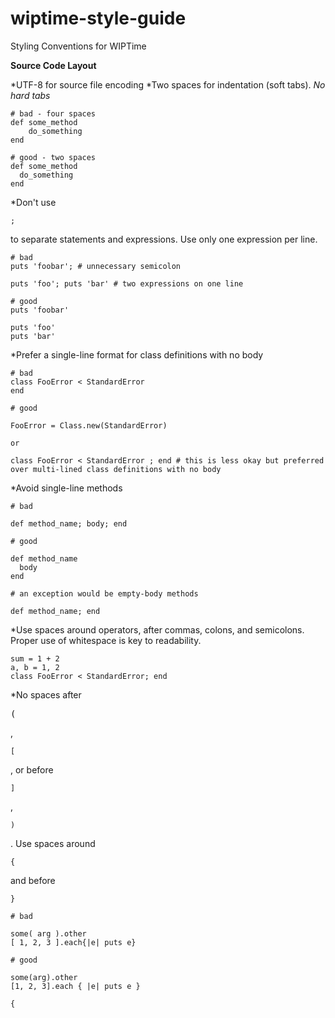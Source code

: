 # wiptime-style-guide
Styling Conventions for WIPTime

**Source Code Layout**

*UTF-8 for source file encoding
*Two spaces for indentation (soft tabs). *No hard tabs*

```
# bad - four spaces
def some_method
    do_something
end

# good - two spaces
def some_method
  do_something
end
```

*Don't use <pre><code>;</code></pre> to separate statements and expressions. Use only one expression per line.

```
# bad
puts 'foobar'; # unnecessary semicolon

puts 'foo'; puts 'bar' # two expressions on one line

# good
puts 'foobar'

puts 'foo'
puts 'bar'
```

*Prefer a single-line format for class definitions with no body

```
# bad 
class FooError < StandardError
end

# good

FooError = Class.new(StandardError)

or

class FooError < StandardError ; end # this is less okay but preferred over multi-lined class definitions with no body
```

*Avoid single-line methods

```
# bad 

def method_name; body; end

# good

def method_name
  body
end

# an exception would be empty-body methods

def method_name; end
```

*Use spaces around operators, after commas, colons, and semicolons. Proper use of whitespace is key to readability.

```
sum = 1 + 2
a, b = 1, 2
class FooError < StandardError; end
```

*No spaces after <pre>(</pre>,<pre><code>[</code></pre>, or before <pre><code>]</code></pre>, <pre><code>)</code></pre>. Use spaces around <pre><code>{</code></pre> and before <pre><code>}</code></pre>

```
# bad

some( arg ).other
[ 1, 2, 3 ].each{|e| puts e}

# good

some(arg).other
[1, 2, 3].each { |e| puts e }
```

<pre><code>{</code></pre>
